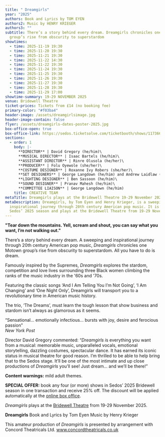 ```yaml
---
title: " Dreamgirls"
year: "2025"
authors: Book and Lyrics by TOM EYEN
authors2: Music by HENRY KRIEGER
authors3: ""
subtitle: There’s a story behind every dream. Dreamgirls chronicles one Motown
  group’s rise from obscurity to superstardom
showtimes:
  - time: 2025-11-19 19:30
  - time: 2025-11-20 19:30
  - time: 2025-11-21 19:30
  - time: 2025-11-22 14:30
  - time: 2025-11-22 19:30
  - time: 2025-11-24 19:30
  - time: 2025-11-25 19:30
  - time: 2025-11-26 19:30
  - time: 2025-11-27 19:30
  - time: 2025-11-28 19:30
  - time: 2025-11-29 17:00
showtime-summary: 19-29 NOVEMBER 2025
venue: Bridewell Theatre
ticket-prices: Tickets from £14 (no booking fee)
primary-color: "#f03ba4"
header-image: /assets/dreamgirlsimage.jpg
header-image-contain: false
flyer: /assets/dreamgirls-dates-poster-2025.jpg
box-office-open: true
box-office-link: https://sedos.ticketsolve.com/ticketbooth/shows/1173660213/events/428695958
sections:
  - order: 1
    body: |-
      **DIRECTOR** | David Gregory (he/him)\
      **MUSICAL DIRECTOR** | Isaac Bartels (he/him)\
      **ASSISTANT DIRECTOR** | Rinre Olusola (he/her)\
      **PRODUCER** | Folu Oyewole (she/her)\
      **COSTUME DESIGNER** | Roxanne Ivy Robers (she/her)\
      **SET DESIGNERS** | George Langdown (he/him) and Andrew Laidlaw (he/him)\
      **LIGHTING DESIGNER** | Ben Sassoon (he/him)\
      **SOUND DESIGNER** | Pranav Mahesh (he/him)\
      **COMMITTEE LIAISON** | George Langdown (he/him)
    title: CREATIVE TEAM
metaTitle: Dreamgirls plays at the Bridewell Theatre 19-29 November 2025
metaDescription: Dreamgirls, by Tom Eyen and Henry Krieger, is a sweeping and
  inspirational journey through 20th century American pop music. It is part of
  Sedos’ 2025 season and plays at the Bridewell Theatre from 19-29 November 2025
---
```

**"Tear down the mountains. Yell, scream and shout, you can say what you want, I’m not walking out."**

There’s a story behind every dream. A sweeping and inspirational journey through 20th century American pop music, *Dreamgirls* chronicles one Motown group’s rise from obscurity to superstardom. All you have to do is dream.

Famously inspired by the Supremes, *Dreamgirls* explores the stardom, competition and love lives surrounding three Black women climbing the ranks of the music industry in the '60s and '70s. 

Featuring the classic songs ‘And I Am Telling You I’m Not Going’, ‘I Am Changing’ and ‘One Night Only’, Dreamgirls will transport you to a revolutionary time in American music history. 

The trio, ‘The Dreams’, must learn the tough lesson that show business and stardom isn’t always as glamorous as it seems.

“Sensational... emotionally infectious... bursts with joy, desire and ferocious passion”\
*New York Post*

Director David Gregory commented: “*Dreamgirls i*s everything you want from a musical: memorable music, unparalleled vocals, emotional storytelling, dazzling costumes, spectacular dance. It has earned its iconic status in musical theatre for good reason. I’m thrilled to be able to help bring that to the Sedos stage. It’ll be one of the most intimate and up close productions of *Dreamgirls* you’ll see! Just dream… and we’ll be there!”

**Content warnings:** mild adult themes.

**SPECIAL OFFER:** book any four (or more) shows in Sedos’ 2025 Bridewell season in one transaction and receive 25% off. The discount will be applied automatically at the [online box office](https://sedos.ticketsolve.com/ticketbooth/shows). 

*Dreamgirls* plays at the [Bridewell Theatre](https://www.sedos.co.uk/venues/bridewell) from 19-29 November 2025.

**Dreamgirls**
Book and Lyrics by Tom Eyen 
Music by Henry Krieger 

This amateur production of *Dreamgirls* is presented by arrangement with Concord Theatricals Ltd. [www.concordtheatricals.co.uk ](http://www.concordtheatricals.co.uk)
